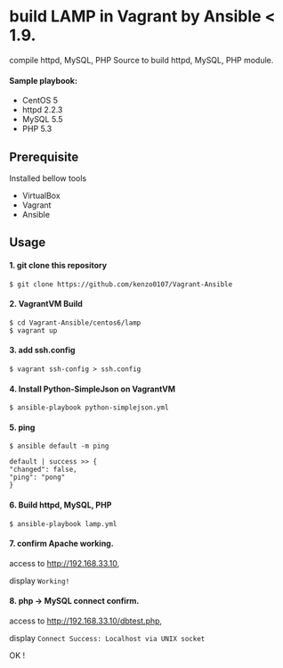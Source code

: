 # build LAMP in Vagrant by Ansible < 1.9.

compile httpd, MySQL, PHP Source to build httpd, MySQL, PHP module.

#### Sample playbook:

- CentOS 5
- httpd 2.2.3
- MySQL 5.5
- PHP 5.3

## Prerequisite
Installed bellow tools

* VirtualBox
* Vagrant
* Ansible


## Usage

#### 1. git clone this repository

```
$ git clone https://github.com/kenzo0107/Vagrant-Ansible
```

#### 2. VagrantVM Build

```
$ cd Vagrant-Ansible/centos6/lamp
$ vagrant up
```

#### 3. add ssh.config

```
$ vagrant ssh-config > ssh.config
```

#### 4. Install Python-SimpleJson on VagrantVM

```
$ ansible-playbook python-simplejson.yml
```

#### 5. ping

```
$ ansible default -m ping

default | success >> {
"changed": false,
"ping": "pong"
}
```

#### 6. Build httpd, MySQL, PHP

```
$ ansible-playbook lamp.yml
```

#### 7. confirm Apache working.

access to <http://192.168.33.10>,

display `Working!`

#### 8. php -> MySQL connect confirm.

access to <http://192.168.33.10/dbtest.php>,

display `Connect Success: Localhost via UNIX socket`



OK !
